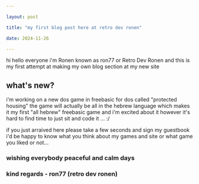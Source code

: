 ```yaml
--- 

layout: post

title: "my first blog post here at retro dev ronen"

date: 2024-11-26

---
```




hi hello everyone i'm Ronen known as ron77 or Retro Dev Ronen and this is my first attempt at making my own blog section at my new site

## what's new?

i'm working on a new dos game in freebasic for dos called "protected housing" the game will actually be all in the hebrew language which makes it my first "all hebrew" freebasic game and i'm excited about it however it's hard to find time to just sit and code it ... :/

if you just arraived here please take a few seconds and sign my guestbook i'd be happy to know what you think about my games and site or what game you liked or not...

### wishing everybody peaceful and calm days

### kind regards - ron77 (retro dev ronen)
